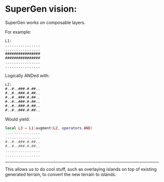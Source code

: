 

# SuperGen vision:

SuperGen works on composable layers.


For example:


```
L1:
................
................
################
################
................
................
```
Logically ANDed with:
```
L2:
#..#..###.#.##..
#..#..###.#.##..
#..#..###.#.##..
#..#..###.#.##..
#..#..###.#.##..
#..#..###.#.##..
```

Would yield:
```lua
local L3 = L1:augment(L2, operators.AND)
................
................
#..#..###.#.##..
#..#..###.#.##..
................
................
```


-------------------

This allows us to do cool stuff, such as overlaying islands
on top of existing generated terrain, to convert the new terrain
to islands.


